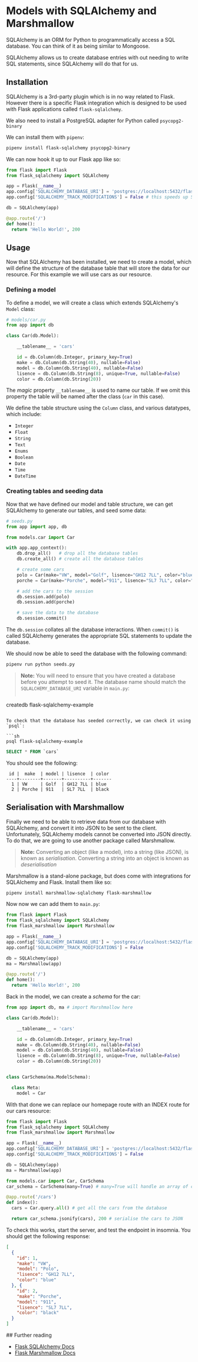 # Models with SQLAlchemy and Marshmallow

SQLAlchemy is an ORM for Python to programmatically access a SQL database. You can think of it as being similar to Mongoose.

SQLAlchemy allows us to create database entries with out needing to write SQL statements, since SQLAlchemy will do that for us.

## Installation

SQLAlchemy is a 3rd-party plugin which is in no way related to Flask. However there is a specific Flask integration which is designed to be used with Flask applications called `flask-sqlalchemy`.

We also need to install a PostgreSQL adapter for Python called `psycopg2-binary`

We can install them with `pipenv`:

```sh
pipenv install flask-sqlalchemy psycopg2-binary
```

We can now hook it up to our Flask app like so:

```py
from flask import Flask
from flask_sqlalchemy import SQLAlchemy

app = Flask(__name__)
app.config['SQLALCHEMY_DATABASE_URI'] = 'postgres://localhost:5432/flask-sqlalchemy-example'
app.config['SQLALCHEMY_TRACK_MODIFICATIONS'] = False # this speeds up SQLAlchemy

db = SQLAlchemy(app)

@app.route('/')
def home():
  return 'Hello World!', 200
```

## Usage

Now that SQLAlchemy has been installed, we need to create a model, which will define the structure of the database table that will store the data for our resource. For this example we will use cars as our resource.

### Defining a model

To define a model, we will create a class which extends SQLAlchemy's `Model` class:

```py
# models/car.py
from app import db

class Car(db.Model):

    __tablename__ = 'cars'

    id = db.Column(db.Integer, primary_key=True)
    make = db.Column(db.String(40), nullable=False)
    model = db.Column(db.String(40), nullable=False)
    lisence = db.Column(db.String(8), unique=True, nullable=False)
    color = db.Column(db.String(20))
```

The _magic_ property `__tablename__` is used to name our table. If we omit this property the table will be named after the class (`car` in this case).

We define the table structure using the `Column` class, and various datatypes, which include:

* `Integer`
* `Float`
* `String`
* `Text`
* `Enums`
* `Boolean`
* `Date`
* `Time`
* `DateTime`

### Creating tables and seeding data

Now that we have defined our model and table structure, we can get SQLAlchemy to generate our tables, and seed some data:

```py
# seeds.py
from app import app, db

from models.car import Car

with app.app_context():
    db.drop_all()   # drop all the database tables
    db.create_all() # create all the database tables

    # create some cars
    polo = Car(make="VW", model="Golf", lisence="GH12 7LL", color="blue")
    porche = Car(make="Porche", model="911", lisence="SL7 7LL", color="black")

    # add the cars to the session
    db.session.add(polo)
    db.session.add(porche)

    # save the data to the database
    db.session.commit()
```

The `db.session` collates all the database interactions. When `commit()` is called SQLAlchemy generates the appropriate SQL statements to update the database.

We should now be able to seed the database with the following command:

```sh
pipenv run python seeds.py
```

> **Note:** You will need to ensure that you have created a database before you attempt to seed it. The database name should match the `SQLALCHEMY_DATABASE_URI` variable in `main.py`:
> ```sh
  createdb flask-sqlalchemy-example
  ```

To check that the database has seeded correctly, we can check it using `psql`:

```sh
psql flask-sqlalchemy-example
```

```sql
SELECT * FROM `cars`
```

You should see the following:

```
 id |  make  | model | lisence  | color
----+--------+-------+----------+-------
  1 | VW     | Golf  | GH12 7LL | blue
  2 | Porche | 911   | SL7 7LL  | black
```

## Serialisation with Marshmallow

Finally we need to be able to retrieve data from our database with SQLAlchemy, and convert it into JSON to be sent to the client. Unfortunately, SQLAlchemy models cannot be converted into JSON directly. To do that, we are going to use another package called Marshmallow.

> **Note:** Converting an object (like a model), into a string (like JSON), is known as _serialisation_. Converting a string into an object is known as _deserialisation_

Marshmallow is a stand-alone package, but does come with integrations for SQLAlchemy and Flask. Install them like so:

```sh
pipenv install marshmallow-sqlalchemy flask-marshmallow
```

Now now we can add them to `main.py`:

```py
from flask import Flask
from flask_sqlalchemy import SQLAlchemy
from flask_marshmallow import Marshmallow

app = Flask(__name__)
app.config['SQLALCHEMY_DATABASE_URI'] = 'postgres://localhost:5432/flask-sqlalchemy-example'
app.config['SQLALCHEMY_TRACK_MODIFICATIONS'] = False

db = SQLAlchemy(app)
ma = Marshmallow(app)

@app.route('/')
def home():
  return 'Hello World!', 200
```

Back in the model, we can create a _schema_ for the car:

```py
from app import db, ma # import Marshmallow here

class Car(db.Model):

    __tablename__ = 'cars'

    id = db.Column(db.Integer, primary_key=True)
    make = db.Column(db.String(40), nullable=False)
    model = db.Column(db.String(40), nullable=False)
    lisence = db.Column(db.String(8), unique=True, nullable=False)
    color = db.Column(db.String(20))


class CarSchema(ma.ModelSchema):

  class Meta:
    model = Car
```

With that done we can replace our homepage route with an INDEX route for our cars resource:

```py
from flask import Flask
from flask_sqlalchemy import SQLAlchemy
from flask_marshmallow import Marshmallow

app = Flask(__name__)
app.config['SQLALCHEMY_DATABASE_URI'] = 'postgres://localhost:5432/flask-sqlalchemy-example'
app.config['SQLALCHEMY_TRACK_MODIFICATIONS'] = False

db = SQLAlchemy(app)
ma = Marshmallow(app)

from models.car import Car, CarSchema
car_schema = CarSchema(many=True) # many=True will handle an array of cars

@app.route('/cars')
def index():
  cars = Car.query.all() # get all the cars from the database

  return car_schema.jsonify(cars), 200 # serialise the cars to JSON
```

To check this works, start the server, and test the endpoint in insomnia. You should get the following response:

```json
[
  {
    "id": 1,
    "make": "VW",
    "model": "Polo",
    "lisence": "GH12 7LL",
    "color": "blue"
  }, {
    "id": 2,
    "make": "Porche",
    "model": "911",
    "lisence": "SL7 7LL",
    "color": "black"  
  }
]
```

## Further reading

* [Flask SQLAlchemy Docs](http://flask-sqlalchemy.pocoo.org/2.3/)
* [Flask Marshmallow Docs](https://flask-marshmallow.readthedocs.io/en/latest/)
